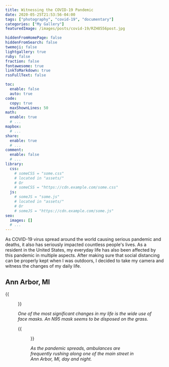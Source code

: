 ```yaml
---
title: Witnessing the COVID-19 Pandemic
date: 2020-05-25T21:53:56-04:00
tags: ["photography", "covid-19", "documentary"]
categories: ["My Gallery"]
featuredImage: /images/posts/covid-19/RZH8556post.jpg

hiddenFromHomePage: false
hiddenFromSearch: false
twemoji: false
lightgallery: true
ruby: false
fraction: false
fontawesome: true
linkToMarkdown: true
rssFullText: false

toc:
  enable: false
  auto: true
code:
  copy: true
  maxShownLines: 50
math:
  enable: true
  # ...
mapbox:
  # ...
share:
  enable: true
  # ...
comment:
  enable: false
  # ...
library:
  css:
    # someCSS = "some.css"
    # located in "assets/"
    # Or
    # someCSS = "https://cdn.example.com/some.css"
  js:
    # someJS = "some.js"
    # located in "assets/"
    # Or
    # someJS = "https://cdn.example.com/some.js"
seo:
  images: []
  # ...
---
```



As COVID-19 virus spread around the world causing serious pandemic and deaths, it also has seriously impacted countless people's lives. As a resident in the United States, my everyday life has also been affected by this pandemic in multiple aspects. After making sure that social distancing can be properly kept when I was outdoors, I decided to take my camera and witness the changes of my daily life.

<!-- more -->

## Ann Arbor, MI

{{<figure src="RZH8556post.jpg">}}

*One of the most significant changes in my life is the wide use of face masks. An N95 mask seems to be disposed on the grass.*

{{<figure src="RZH8648post.jpg">}}

*As the pandemic spreads, ambulances are frequently rushing along one of the main street in Ann Arbor, MI, day and night.*

